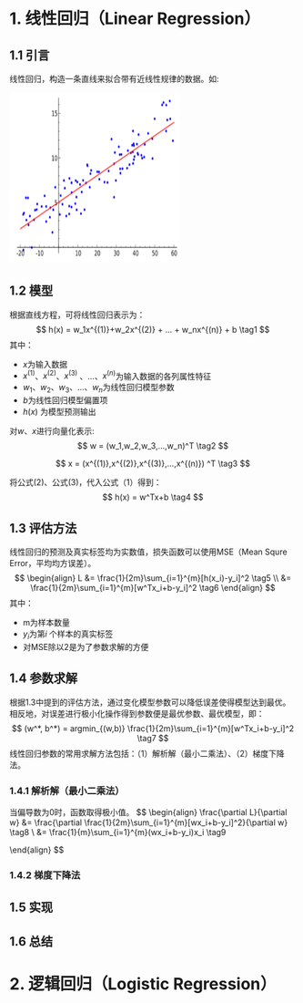 # 1. 线性回归（Linear Regression）

## 1.1 引言

线性回归，构造一条直线来拟合带有近线性规律的数据。如:

<img src="../images/Linear-Regression-1.png" alt="线性回归样例" width="300" height="300" />

## 1.2 模型

根据直线方程，可将线性回归表示为：
$$
h(x) = w_1x^{(1)}+w_2x^{(2)} + ... + w_nx^{(n)} + b  \tag1
$$
其中：

* $x$为输入数据
* $x^{(1)}$、$x^{(2)}$、$x^{(3)}$ 、...、$x^{(n)}$为输入数据的各列属性特征
* $w_1$、$w_2$、$w_3$、...、$w_n$为线性回归模型参数
* $b$为线性回归模型偏置项
* $h(x)$ 为模型预测输出



对$w$、$x$进行向量化表示:
$$
w = (w_1,w_2,w_3,...,w_n)^T \tag2
$$

$$
x = (x^{(1)},x^{(2)},x^{(3)},...,x^{(n)}) ^T \tag3
$$

将公式(2)、公式(3)，代入公式（1）得到：
$$
h(x) = w^Tx+b \tag4
$$


## 1.3 评估方法

线性回归的预测及真实标签均为实数值，损失函数可以使用MSE（Mean Squre Error，平均均方误差）。
$$
\begin{align}
L &= \frac{1}{2m}\sum_{i=1}^{m}[h(x_i)-y_i]^2 \tag5 \\
   &= \frac{1}{2m}\sum_{i=1}^{m}[w^Tx_i+b-y_i]^2 \tag6
\end{align}
$$
其中：

* m为样本数量
* $y_i$为第$i$ 个样本的真实标签
* 对MSE除以2是为了参数求解的方便

## 1.4 参数求解

根据1.3中提到的评估方法，通过变化模型参数可以降低误差使得模型达到最优。相反地，对误差进行极小化操作得到参数便是最优参数、最优模型，即：
$$
(w^*, b^*) = argmin_{(w,b)} \frac{1}{2m}\sum_{i=1}^{m}[w^Tx_i+b-y_i]^2 \tag7
$$
线性回归参数的常用求解方法包括：（1）解析解（最小二乘法）、（2）梯度下降法。

### 1.4.1 解析解（最小二乘法）

当偏导数为0时，函数取得极小值。
$$
\begin{align}
	\frac{\partial L}{\partial w} &= \frac{\partial \frac{1}{2m}\sum_{i=1}^{m}[wx_i+b-y_i]^2}{\partial w} \tag8 \\
										   &= \frac{1}{m}\sum_{i=1}^{m}(wx_i+b-y_i)x_i  \tag9
	
\end{align}
$$






### 1.4.2 梯度下降法







## 1.5 实现



## 1.6 总结






# 2. 逻辑回归（Logistic Regression）

